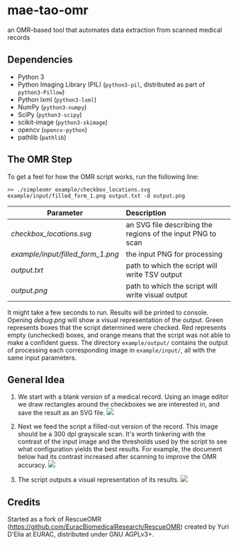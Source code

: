 # mae-tao-omr
an OMR-based tool that automates data extraction from scanned medical records


Dependencies
------------
- Python 3
- Python Imaging Library (PIL) (``python3-pil``, distributed as part of ``python3-Pillow``)
- Python lxml (``python3-lxml``)
- NumPy (``python3-numpy``)
- SciPy (``python3-scipy``)
- scikit-image (``python3-skimage``)
- opencv (``opencv-python``)
- pathlib (``pathlib``)


The OMR Step
------------
To get a feel for how the OMR script works, run the following line:

`>> ./simpleomr example/checkbox_locations.svg example/input/filled_form_1.png output.txt -d output.png`


| Parameter                           | Description   |
| -------------                       |:--------------|
| *checkbox_locations.svg*            | an SVG file describing the regions of the input PNG to scan |
| *example/input/filled_form_1.png*   | the input PNG for processing |
| *output.txt*                        | path to which  the script will write TSV output |  
| *output.png*                        | path to which the script will write visual output |  


It might take a few seconds to run. Results will be printed to console.
Opening *debug.png* will show a visual representation of the output.
Green represents boxes that the script determined were checked. Red
represents empty (unchecked) boxes, and orange means that the script was not
able to make a confident guess. The directory `example/output/` contains the
output of processing each corresponding image in  `example/input/`,
all with the same input parameters.




General Idea
------------

1. We start with a blank version of a medical record. Using an image
editor we draw rectangles around the checkboxes we are interested in, and save
the result as an SVG file.
![](https://github.com/sdrp/digitize-mtc/blob/master/example/checkbox_locations.svg)

2. Next we feed the script a filled-out version of the record. This image
should be a 300 dpi grayscale scan. It's worth tinkering with the contrast of the input image and the thresholds used by the script to see what configuration yields
the best results. For example, the document below had its contrast increased after scanning to improve the OMR accuracy.
![](https://github.com/sdrp/digitize-mtc/blob/master/example/input/filled_form_1.png)

3. The script outputs a visual representation of its results.
![](https://github.com/sdrp/digitize-mtc/blob/master/example/output/form_1_processed.png)



Credits
-------
Started as a fork of RescueOMR (https://github.com/EuracBiomedicalResearch/RescueOMR) created by Yuri D'Elia at EURAC, distributed under GNU AGPLv3+.
